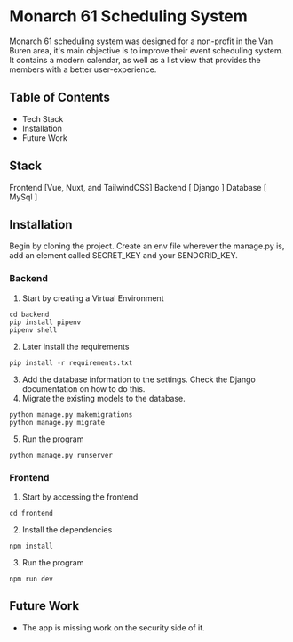 # Monarch 61 Scheduling System
Monarch 61 scheduling system was designed for a non-profit in the Van Buren area, it's main objective is to improve their event scheduling system. It contains a modern calendar, as well as a list view that provides the members with a better user-experience.

## Table of Contents
- Tech Stack
- Installation 
- Future Work

## Stack
Frontend [Vue, Nuxt, and TailwindCSS]
Backend [ Django ]
Database [ MySql ]

## Installation
Begin by cloning the project.
Create an env file wherever the manage.py is, add an element called
SECRET_KEY and your SENDGRID_KEY.
### Backend
1. Start by creating a Virtual Environment
```
cd backend
pip install pipenv
pipenv shell
```
2. Later install the requirements
```
pip install -r requirements.txt
```
3. Add the database information to the settings. Check the Django documentation on how to do this.
4. Migrate the existing models to the database.
```
python manage.py makemigrations
python manage.py migrate
```
5. Run the program
```
python manage.py runserver
```
### Frontend
1. Start by accessing the frontend
```
cd frontend
```
2. Install the dependencies
```
npm install
```
3. Run the program
```
npm run dev
```
## Future Work
- The app is missing work on the security side of it.
